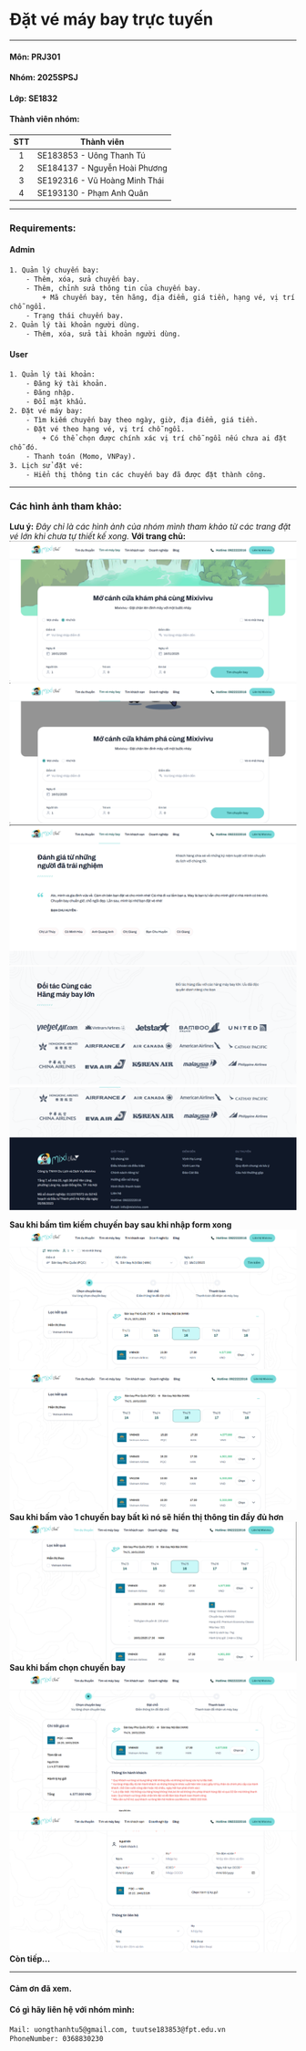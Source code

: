 <!-- # prj301-25sp-se1832-01 -->

# Đặt vé máy bay trực tuyến

---

#### Môn: PRJ301

#### Nhóm: 2025SPSJ

#### Lớp: SE1832

#### Thành viên nhóm:

| STT | Thành viên                    |
| :-: | ----------------------------- |
|  1  | SE183853 - Uông Thanh Tú      |
|  2  | SE184137 - Nguyễn Hoài Phương |
|  3  | SE192316 - Vũ Hoàng Minh Thái |
|  4  | SE193130 - Phạm Anh Quân      |

---

### Requirements:

#### Admin

```
1. Quản lý chuyến bay:
    - Thêm, xóa, sửa chuyến bay.
    - Thêm, chỉnh sửa thông tin của chuyến bay.
        + Mã chuyến bay, tên hãng, địa điểm, giá tiền, hạng vé, vị trí chỗ ngồi.
    - Trạng thái chuyến bay.
2. Quản lý tài khoản người dùng.
    - Thêm, xóa, sửa tài khoản người dùng.
```

#### User

```
1. Quản lý tài khoản:
    - Đăng ký tài khoản.
    - Đăng nhập.
    - Đổi mật khẩu.
2. Đặt vé máy bay:
    - Tìm kiếm chuyến bay theo ngày, giờ, địa điểm, giá tiền.
    - Đặt vé theo hạng vé, vị trí chỗ ngồi.
        + Có thể chọn được chính xác vị trí chỗ ngồi nếu chưa ai đặt chỗ đó.
    - Thanh toán (Momo, VNPay).
3. Lịch sử đặt vé:
    - Hiển thị thông tin các chuyến bay đã được đặt thành công.
```

---

### Các hình ảnh tham khảo:

**Lưu ý:** _Đây chỉ là các hình ảnh của nhóm mình tham khảo từ các trang đặt vé lớn khi chưa tự thiết kế xong._
**Với trang chủ:**
![](img/img_readme_1.png)
![](img/img_readme_2.png)
![](img/img_readme_3.png)
![](img/img_readme_4.png)
![](img/img_readme_5.png)

**Sau khi bấm tìm kiếm chuyến bay sau khi nhập form xong**
![](img/img_readme_6.png)
![](img/img_readme_7.png)
**Sau khi bấm vào 1 chuyến bay bất kì nó sẽ hiển thị thông tin đầy đủ hơn**
![](img/img_readme_8.png)
**Sau khi bấm chọn chuyến bay**
![](img/img_readme_9.png)
![](img/img_readme_10.png)
**Còn tiếp...**

---

#### Cảm ơn đã xem.

#### Có gì hãy liên hệ với nhóm mình:

```
Mail: uongthanhtu5@gmail.com, tuutse183853@fpt.edu.vn
PhoneNumber: 0368830230
```
